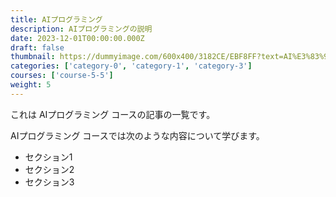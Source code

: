 ```yaml
---
title: AIプログラミング
description: AIプログラミングの説明
date: 2023-12-01T00:00:00.000Z
draft: false
thumbnail: https://dummyimage.com/600x400/3182CE/EBF8FF?text=AI%E3%83%97%E3%83%AD%E3%82%B0%E3%83%A9%E3%83%9F%E3%83%B3%E3%82%B0
categories: ['category-0', 'category-1', 'category-3']
courses: ['course-5-5']
weight: 5
---
```


これは AIプログラミング コースの記事の一覧です。

  AIプログラミング コースでは次のような内容について学びます。

  - セクション1
  - セクション2
  - セクション3